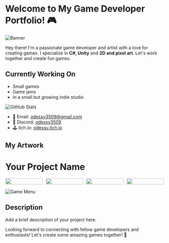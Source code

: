 # Welcome to My Game Developer Portfolio! 🎮

![Banner](https://github.com/odessy3509/Odessy.github.io/assets/137520021/06cb6ea7-c490-4056-8d8d-e1abcb3ec8b9)

Hey there! I'm a passionate game developer and artist with a love for creating games. I specialize in **C#, Unity** and **2D and pixel art**. Let's work together and create fun games.

## Currently Working On

- Small games
- Game jams
- In a small but growing indie studio

![GitHub Stats](https://github-readme-stats.vercel.app/api?username=odessy3509&show_icons=true&theme=radical)


- 📧 Email: [odessy3509@gmail.com](mailto:odessy3509@gmail.com)
- 💬 Discord: [odessy3509](https://discord.com/users/odessy3509)
- 🕹️ itch.io: [odessy.itch.io](https://odessy.itch.io/)

## My Artwork

# Your Project Name

<div style="display: grid; grid-template-columns: repeat(4, 1fr); gap: 10px;">

  <div>
    <img src="https://i.gyazo.com/421be63b9f0484e2b3e091f1a305066f.gif" width="100%">
  </div>

  <div>
    <img src="https://i.gyazo.com/87f5f89b6c8015dc8fb44e504d0a234e.gif" width="100%">
  </div>

  <div>
    <img src="https://i.gyazo.com/9406abee664760b76d9ac888a309dcb6.gif" width="100%">
  </div>

  <div>
    <img src="https://i.gyazo.com/97ac69f8357fd372face675541328229.gif" width="100%">
  </div>

</div>

![Game Menu](https://github.com/odessy3509/Odessy.github.io/assets/137520021/ac0ee750-45c5-4042-9713-c11c097339be)

## Description

Add a brief description of your project here.


Looking forward to connecting with fellow game developers and enthusiasts! Let's create some amazing games together! 🚀

